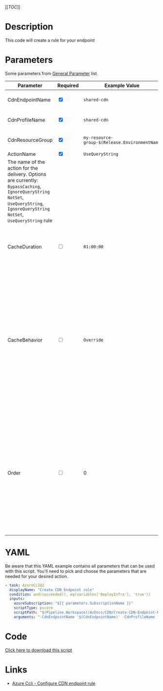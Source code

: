 [[_TOC_]]

# Description

This code will create a rule for your endpoint

# Parameters

Some parameters from [General Parameter](/Azure/AzDocs-v1/Scripts) list.

| Parameter                                                                                                                                                                            | Required                        | Example Value                                 | Description                                                                                                                                                                                                                                                                                |
| ------------------------------------------------------------------------------------------------------------------------------------------------------------------------------------ | ------------------------------- | --------------------------------------------- | ------------------------------------------------------------------------------------------------------------------------------------------------------------------------------------------------------------------------------------------------------------------------------------------ |
| CdnEndpointName                                                                                                                                                                      | <input type="checkbox" checked> | `shared-cdn`                                  | The name of the cdn endpoint.                                                                                                                                                                                                                                                              |
| CdnProfileName                                                                                                                                                                       | <input type="checkbox" checked> | `shared-cdn`                                  | The name of the cdn profile name.                                                                                                                                                                                                                                                          |
| CdnResourceGroup                                                                                                                                                                     | <input type="checkbox" checked> | `my-resource-group-$(Release.EnvironmentName` | The name of the resource group.                                                                                                                                                                                                                                                            |
| ActionName                                                                                                                                                                           | <input type="checkbox" checked> | `UseQueryString`                              |
| The name of the action for the delivery. Options are currently: `BypassCaching`, `IgnoreQueryString` `NotSet`, `UseQueryString`, `IgnoreQueryString` `NotSet`, `UseQueryString` rule |
| CacheDuration                                                                                                                                                                        | <input type="checkbox">         | `01:00:00`                                    | The duration for which the content needs to be cached. Allowed format is [d.]hh:mm:ss.                                                                                                                                                                                                     |
| CacheBehavior                                                                                                                                                                        | <input type="checkbox">         | `Override`                                    | The host header value sent to the origin with each request. If you leave this blank, the request hostname determines this value. Azure CDN origins, such as Web Apps, Blob Storage, and Cloud Services, require this host header value to match the origin hostname by default.            |
| Order                                                                                                                                                                                | <input type="checkbox">         | 0                                             | The order in which the rules are applied for the endpoint. Possible values {0,1,2,3,………}. A rule with a lower order will be applied before one with a higher order. Rule with order 0 is a special rule. It does not require any condition and actions listed in it will always be applied |

# YAML

Be aware that this YAML example contains all parameters that can be used with this script. You'll need to pick and choose the parameters that are needed for your desired action.

```yaml
- task: AzureCLI@2
  displayName: "Create CDN Endpoint rule"
  condition: and(succeeded(), eq(variables['DeployInfra'], 'true'))
  inputs:
    azureSubscription: "${{ parameters.SubscriptionName }}"
    scriptType: pscore
    scriptPath: "$(Pipeline.Workspace)/AzDocs/CDN/Create-CDN-Endpoint-Rule.ps1"
    arguments: "-CdnEndpointName '$(CdnEndpointName)' -CdnProfileName '$(CdnProfileName)' -CdnResourceGroup '$(CdnResourceGroup)' -ActionName '$(ActionName)' -CacheDuration '$(CacheDuration)' -Order '$(Order)'"
```

# Code

[Click here to download this script](../../../../../src/CDN/CDN/Create-CDN-Endpoint-Rule.ps1)

# Links

- [Azure Ccli - Configure CDN endpoint rule](https://docs.microsoft.com/nl-nl/cli/azure/cdn/endpoint/rule?view=azure-cli-latest)
